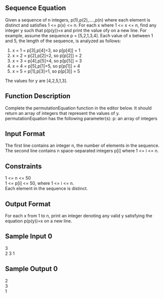 <h2> Sequence Equation </h2>
Given a sequence of n integers, p(1),p(2),....,p(n) where each element is distinct and satisfies 1 <= p(x) <= n. For each x where 1 <= x <= n, find any integer y such that p(p(y))=x and print the value ofy on a new line.
For example, assume the sequence p = [5,2,1,3,4]. Each value of x between 1 and 5, the length of the sequence, is analyzed as follows:
<ol>
   <li> x = 1 = p[3],p[4]=3, so p[p[4]] = 1 </li>
   <li> x = 2 = p[2],p[2]=2, so p[p[2]] = 2 </li>
   <li> x = 3 = p[4],p[5]=4, so p[p[5]] = 3 </li>
   <li> x = 4 = p[5],p[1]=5, so p[p[1]] = 4 </li>
   <li> x = 5 = p[1],p[3]=1, so p[p[3]] = 5 </li>
</ol>
The values for y are [4,2,5,1,3].
<h2> Function Description </h2>
Complete the permutationEquation function in the editor below. It should return an array of integers that represent the values of y.
permutationEquation has the following parameter(s):
p: an array of integers

<h2> Input Format </h2>
The first line contains an integer n, the number of elements in the sequence.
The second line contains n space-separated integers p[i] where 1 <= i <= n.

<h2> Constraints </h2>
1 <= n <= 50 <br>
1 <= p[i] <= 50, where 1 <= i <= n. <br>
Each element in the sequence is distinct.

<h2> Output Format </h2>
For each x from 1 to n, print an integer denoting any valid y satisfying the equation p(p(y))=x on a new line.

<h2> Sample Input 0 </h2>
3<br>
2 3 1

<h2> Sample Output 0 </h2>
2<br>
3<br>
1
